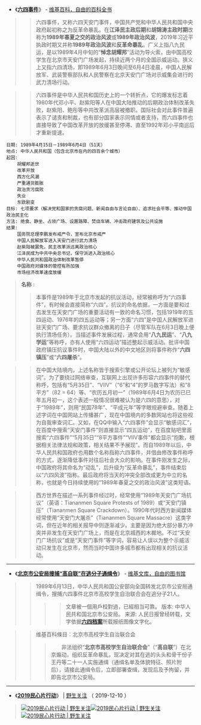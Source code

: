 - 《[**六四事件**](https://zh.wikipedia.org/wiki/%E5%85%AD%E5%9B%9B%E4%BA%8B%E4%BB%B6)》 - [维基百科，自由的百科全书](https://zh.wikipedia.org/wiki/)
>>  六四事件，又称六四天安门事件，中国共产党和中华人民共和国中央政府起初称之为反革命暴乱。在**江泽民主政后期**和**胡锦涛主政时期**改称为**1989年春夏之交的政治风波**或**1989年政治风波**，2019年习近平执政时期又并称**1989年政治风波**和**反革命暴乱**。广义上指八九民运，是以1989年4月中旬的“**悼念胡耀邦**”活动为导火索，由中国高校学生在北京市天安门广场发起，持续近两个月的全国示威运动。狭义上又指六四清场，即1989年6月3日晚间至6月4日凌晨，中国人民解放军、武装警察部队和人民警察在北京天安门广场对示威集会进行的武力清场行动。

>>  六四事件是中华人民共和国历史上的一个转折点，它的爆发标志着1980年代邓小平、赵紫阳等人在中国大陆推动的后期政治体制改革失败，赵紫阳、鲍彤等中共改革派高层被撤职。国际社会对此事件普遍表示了谴责和制裁，也有部分国家表示同情或者支持，而六四事件也直接导致了中国改革开放的放缓甚至停滞、直至1992年邓小平南巡后才重新提速。
```
日期: 1989年4月15日－1989年6月4日（51天）
地点: 中华人民共和国（包含北京市在内的四百余个城市）
起因:
    胡耀邦逝世
    改革开放
    西方化风潮
    严重通货膨胀
    政治贪污腐败
    失业
    东欧剧变
目标: 七项要求（解决党和国家的贪腐问题、新闻自由与言论自由）、追求社会平等、推动中国政治民主化
方法: 绝食、静坐、占领广场、设置路障、焚烧车辆、冲击政府建筑及公共设施
结果: 	
    国务院总理李鹏发布戒严令，宣布北京市戒严
    中国人民解放军进入天安门进行武力清场
    赵紫阳被罢免，民主改革派远离政治核心
    江泽民成为中共中央总书记，保守派进入政治核心
    中华人民共和国政治体制改革暂停
    中国政府对媒体的管控有所加强
    市场经济改革速度放缓
```
> **名称** :
>> 本事件是1989年于北京市发起的抗议活动，经常被称呼为“六四事件”，有时候会直接简称“六四”。抗议的命名依据，一方面是要和过去发生在天安门广场的重要活动有一致的命名习惯，包括1919年的五四运动、1976年的四五运动等；另一方面“六四”是中国人民解放军进驻天安门广场、要求抗议群众撤离的日子（尽管军队在6月3日晚上便执行清场任务）。当描述事件发展过程，通常会用“**八九民运**”、“**八九学运**”等称呼，亦有人使用“六四运动”描述整起示威活动。批评中国政府镇压抗议事件时，中国大陆以外的中文地区则将事件称作“**六四镇压**”或“**六四屠杀**”。

>> 在中国大陆境内，上述名称皆于搜索引擎或公开论坛上被列为“敏感词”。为了要绕过网络审查，互联网上出现许多形容六四事件的替代称呼，包括有“5月35日”、“VIIV”（“6”和“4”的罗马数字写法）和“8平方”（82 = 64）等、“农历五月初一”（1989年6月4日为农历已巳年五月初一，这个表述一般情况很难被认为是六四的意思），对于“1989年”，则用“民国78年”、“平成元年”等字眼规避审查。随着上述字词在中国网站上传播甚广，现在中国境内的多数网站也将这些视为自我审查词汇。又如，在QQ中输入“六四事件”会显示“敏感词汇”，在百度中搜索“天安门事件”则直接显示“四五运动”，在百度贴吧里面搜索“六四事件”“5月35日”“8平方事件”“VIIV事件”都会显示“抱歉，根据相关法律法规和政策，相关结果不予展现”。而自1989年以后，中华人民共和国政府也用数个名称指称六四事件，并借由修改事件称呼的方式，逐渐降低事件对往后社会大众的影响。在事件刚发生之际，中国政府将其命名为“动乱”，后升级为“反革命暴乱”，事件结束后以“六四风波”指称。最后政府将当天的冲突全部改成更为中立的名称，也就是今日持续使用的“1989年春夏之交的政治风波”这类短语。

>> 西方世界在描述一系列事件经过时，经常使用“1989年天安门广场抗议”（英语：Tiananmen Square Protests of 1989）或“天安门镇压”（Tiananmen Square Crackdown）。1990年代时西方新闻媒体经常使用“天安门大屠杀”（Tiananmen Square Massacre）这类字词，但在近年的相关报导中则逐渐减少。主要是因为绝大部分暴力冲突并非发生在天安门广场上，而是在北京城西的木樨地。不过“天安门广场抗议”或是“天安门事件”等字词，容易让人误以为整个示威活动只发生在北京市，然而当时中国许多城市都有出现相关的抗议活动。

---------------------------------------------------------------------------------------------------------------------

- 《[**北京市公安局搜捕“高自联”在逃分子通缉令**](https://zh.wikisource.org/wiki/%E5%8C%97%E4%BA%AC%E5%B8%82%E5%85%AC%E5%AE%89%E5%B1%80%E6%90%9C%E6%8D%95%E2%80%9C%E9%AB%98%E8%87%AA%E8%81%94%E2%80%9D%E5%9C%A8%E9%80%83%E5%88%86%E5%AD%90%E9%80%9A%E7%BC%89%E4%BB%A4)》 - [维基文库，自由的图书馆](https://zh.wikisource.org/wiki/)
>> 1989年6月13日，中华人民共和国公安部向全国转发北京市公安局通缉令，搜捕六四事件北京市高校学生自治联合会在逃分子21人。
>>>> 文章被一個用戶校對過，已經相当可靠。
>>> 版本:	中华人民共和国北京市公安局。
>>> 来源:	人民日报曾经转载，文字依据[**六四档案**](http://www.64memo.com/b5/1497.htm)所载报纸图像文字化。

>>	维基百科條目︰北京市高校学生自治联合会
>>>　　非法组织“**北京市高校学生自治联合会**”（“**高自联**”）在北京煽动，组织反革命暴乱，现决定对其在逃的头头和骨干份子王丹等二十一人实施通缉（通缉名单及体貌特征、照片附后），请接此通缉令后，立即部署查缉，发现后及予拘留，并即告北京市公安局。

---------------------------------------------------------------------------------------------------------------------

- 《[**2019民心片行动**](https://wildweiguan.github.io/post/minxinpian2009/)》 | [野生关注](https://wildweiguan.github.io/)  （ 2019-12-10 ）
> <p><a href="https://wildweiguan.github.io/post/minxinpian2009/"><img src="https://wildweiguan.github.io//post-images/minxinpian2009.png" border="0" alt="2019民心片行动 | 野生关注 " title="2019民心片行动 | 野生关注 "><img src="https://wildweiguan.github.io//post-images/1575960081190.png" border="0" alt="2019民心片行动 | 野生关注 " title="2019民心片行动 | 野生关注 "><img src="https://wildweiguan.github.io//post-images/1575960292221.png" border="0" alt="2019民心片行动 | 野生关注 " title="2019民心片行动 | 野生关注 "></a></p>
